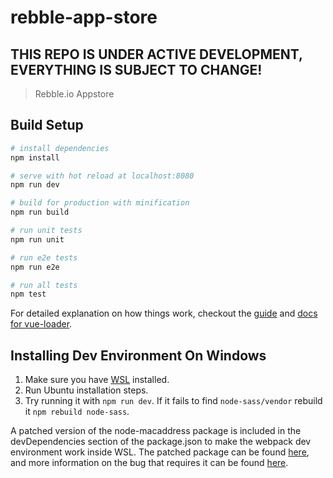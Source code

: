 # rebble-app-store

## THIS REPO IS UNDER ACTIVE DEVELOPMENT, EVERYTHING IS SUBJECT TO CHANGE!

> Rebble.io Appstore

## Build Setup

``` bash
# install dependencies
npm install

# serve with hot reload at localhost:8080
npm run dev

# build for production with minification
npm run build

# run unit tests
npm run unit

# run e2e tests
npm run e2e

# run all tests
npm test
```

For detailed explanation on how things work, checkout the [guide](http://vuejs-templates.github.io/webpack/) and [docs for vue-loader](http://vuejs.github.io/vue-loader).


## Installing Dev Environment On Windows
1. Make sure you have  [WSL](https://msdn.microsoft.com/en-us/commandline/wsl/install_guide) installed.
2. Run Ubuntu installation steps.
3. Try running it with `npm run dev`. If it fails to find `node-sass/vendor` rebuild it `npm rebuild node-sass`.

A patched version of the node-macaddress package is included in the devDependencies section of the package.json to make the webpack dev environment work inside WSL. The patched package can be found [here](https://github.com/TheBeastOfCaerbannog/node-macaddress#43238cd0569573837d4b48a27b3063d287d2968b), and more information on the bug that requires it can be found [here](https://github.com/AngularClass/angular2-webpack-starter/issues/1273).
